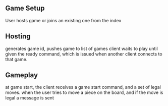 ## Game Setup
User hosts game or joins an existing one from the index

## Hosting
generates game id, pushes game to list of games
client waits to play until given the ready command, which is issued when another client connects to that game.


## Gameplay
at game start, the client receives a game start command, and a set of legal moves. when the user tries to move a piece on the board, and if the move is legal a message is sent


